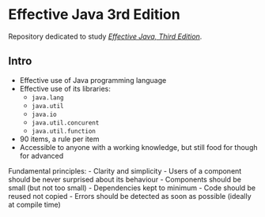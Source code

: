 # Effective Java 3rd Edition

Repository dedicated to study [*Effective Java, Third Edition*](https://www.amazon.com/Effective-Java-3rd-Joshua-Bloch/dp/0134685997).

## Intro

- Effective use of Java programming language
- Effective use of its libraries:
    - `java.lang`
    - `java.util`
    - `java.io`
    - `java.util.concurent`
    - `java.util.function`
- 90 items, a rule per item
- Accessible to anyone with a working knowledge, but still food for though for advanced

Fundamental principles:
    - Clarity and simplicity
    - Users of a component should be never surprised about its behaviour
    - Components should be small (but not too small)
    - Dependencies kept to minimum
    - Code should be reused not copied
    - Errors should be detected as soon as possible (ideally at compile time)
